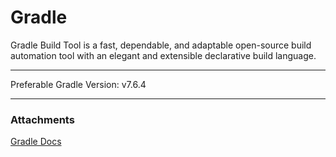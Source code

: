 # Gradle

Gradle Build Tool is a fast, dependable, and adaptable open-source build automation tool with an elegant and extensible declarative build language.

---

Preferable Gradle Version: v7.6.4

---

### Attachments
[Gradle Docs](https://docs.gradle.org/current/userguide/about_manual.html)

